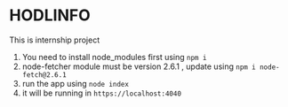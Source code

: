 # HODLINFO
This is internship project


1. You need to install node_modules first using `npm i`
2. node-fetcher module must be version 2.6.1 , update using `npm i node-fetch@2.6.1`
3. run the app using `node index`
4. it will be running in `https://localhost:4040`
